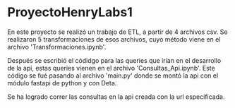 # ProyectoHenryLabs1

En este proyecto se realizó un trabajo de ETL, a partir de 4 archivos csv. Se realizaron 5 transformaciones de esos archivos, cuyo método viene en el archivo 'Transformaciones.ipynb'. 

Después se escribió el códidgo para las queries que irían en el desarrollo de la api, estas queries vienen en el archivo 'Consultas_Api.ipynb'. Este código se fué pasando al archivo 'main.py' donde se montó la api con el módulo fastapi de python y con Deta.

Se ha logrado correr las consultas en la api creada con la url especificada.
